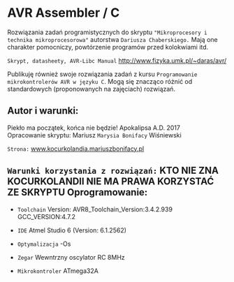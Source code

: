 AVR Assembler / C
=============
Rozwiązania zadań programistycznych do skryptu `"Mikroprocesory i technika mikroprocesorowa"` 
autorstwa `Dariusza Chaberskiego.` Mają one charakter pomocniczy, powtórzenie programów przed
kolokwiami itd.

`Skrypt, datasheety, AVR-Libc Manual` http://www.fizyka.umk.pl/~daras/avr/

Publikuję również swoje rozwiązania zadań z kursu `Programowanie mikrokontrolerów AVR w języku C`. Mogą 
się znacząco różnić od standardowych (proponowanych na zajęciach) rozwiązań.

Autor i warunki:
--------------
Piekło ma początek, końca nie będzie! Apokalipsa A.D. 2017			
Opracowanie skryptu: Mariusz `Marysia Bonifacy` Wiśniewski

`Strona:` www.kocurkolandia.mariuszbonifacy.pl

**`Warunki korzystania z rozwiązań:`** KTO NIE ZNA KOCURKOLANDII NIE MA PRAWA KORZYSTAĆ ZE SKRYPTU
Oprogramowanie:
--------------
* `Toolchain` Version: AVR8_Toolchain_Version:3.4.2.939 GCC_VERSION:4.7.2

* `IDE` Atmel Studio 6 (Version: 6.1.2562)

* `Optymalizacja` -Os

* `Zegar` Wewntrzny oscylator RC 8MHz

* `Mikrokontroler` ATmega32A
